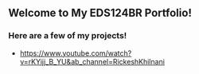 ## Welcome to My EDS124BR Portfolio!

### Here are a few of my projects!
- https://www.youtube.com/watch?v=rKYijj_B_YU&ab_channel=RickeshKhilnani
